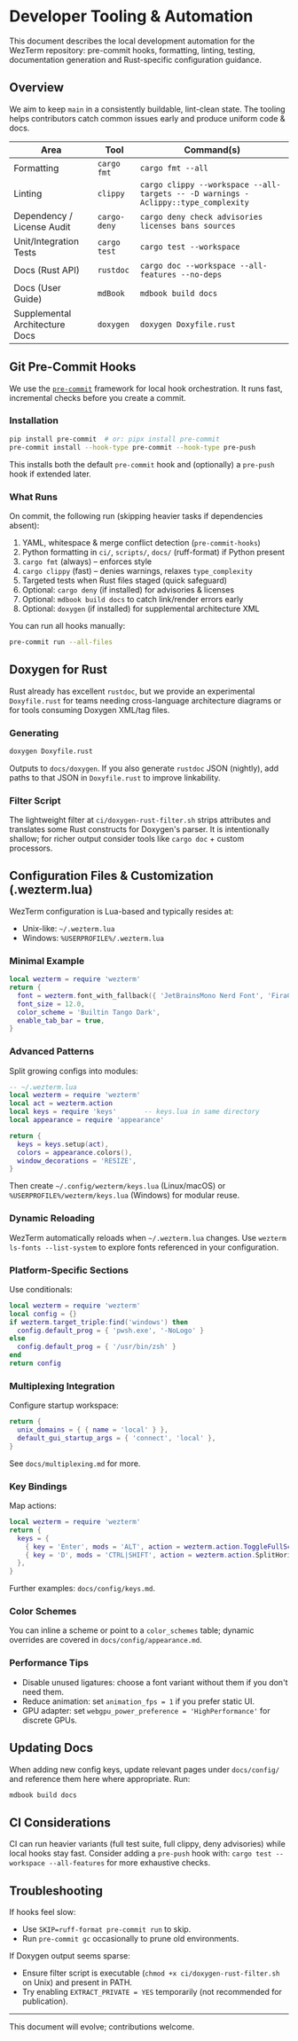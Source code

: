 # Developer Tooling & Automation

This document describes the local development automation for the WezTerm repository: pre-commit hooks, formatting, linting, testing, documentation generation and Rust-specific configuration guidance.

## Overview

We aim to keep `main` in a consistently buildable, lint-clean state. The tooling helps contributors catch common issues early and produce uniform code & docs.

| Area | Tool | Command(s) |
|------|------|------------|
| Formatting | `cargo fmt` | `cargo fmt --all` |
| Linting | `clippy` | `cargo clippy --workspace --all-targets -- -D warnings -Aclippy::type_complexity` |
| Dependency / License Audit | `cargo-deny` | `cargo deny check advisories licenses bans sources` |
| Unit/Integration Tests | `cargo test` | `cargo test --workspace` |
| Docs (Rust API) | `rustdoc` | `cargo doc --workspace --all-features --no-deps` |
| Docs (User Guide) | `mdBook` | `mdbook build docs` |
| Supplemental Architecture Docs | `doxygen` | `doxygen Doxyfile.rust` |

## Git Pre-Commit Hooks

We use the [`pre-commit`](https://pre-commit.com/) framework for local hook orchestration. It runs fast, incremental checks before you create a commit.

### Installation

```bash
pip install pre-commit  # or: pipx install pre-commit
pre-commit install --hook-type pre-commit --hook-type pre-push
```
This installs both the default `pre-commit` hook and (optionally) a `pre-push` hook if extended later.

### What Runs

On commit, the following run (skipping heavier tasks if dependencies absent):

1. YAML, whitespace & merge conflict detection (`pre-commit-hooks`)
2. Python formatting in `ci/`, `scripts/`, `docs/` (ruff-format) if Python present
3. `cargo fmt` (always) – enforces style
4. `cargo clippy` (fast) – denies warnings, relaxes `type_complexity`
5. Targeted tests when Rust files staged (quick safeguard)
6. Optional: `cargo deny` (if installed) for advisories & licenses
7. Optional: `mdbook build docs` to catch link/render errors early
8. Optional: `doxygen` (if installed) for supplemental architecture XML

You can run all hooks manually:

```bash
pre-commit run --all-files
```

## Doxygen for Rust

Rust already has excellent `rustdoc`, but we provide an experimental `Doxyfile.rust` for teams needing cross-language architecture diagrams or for tools consuming Doxygen XML/tag files.

### Generating

```bash
doxygen Doxyfile.rust
```
Outputs to `docs/doxygen`. If you also generate `rustdoc` JSON (nightly), add paths to that JSON in `Doxyfile.rust` to improve linkability.

### Filter Script

The lightweight filter at `ci/doxygen-rust-filter.sh` strips attributes and translates some Rust constructs for Doxygen's parser. It is intentionally shallow; for richer output consider tools like `cargo doc` + custom processors.

## Configuration Files & Customization (.wezterm.lua)

WezTerm configuration is Lua-based and typically resides at:

- Unix-like: `~/.wezterm.lua`
- Windows: `%USERPROFILE%/.wezterm.lua`

### Minimal Example

```lua
local wezterm = require 'wezterm'
return {
  font = wezterm.font_with_fallback({ 'JetBrainsMono Nerd Font', 'FiraCode Nerd Font' }),
  font_size = 12.0,
  color_scheme = 'Builtin Tango Dark',
  enable_tab_bar = true,
}
```


### Advanced Patterns

Split growing configs into modules:

```lua
-- ~/.wezterm.lua
local wezterm = require 'wezterm'
local act = wezterm.action
local keys = require 'keys'       -- keys.lua in same directory
local appearance = require 'appearance'

return {
  keys = keys.setup(act),
  colors = appearance.colors(),
  window_decorations = 'RESIZE',
}
```

Then create `~/.config/wezterm/keys.lua` (Linux/macOS) or `%USERPROFILE%/wezterm/keys.lua` (Windows) for modular reuse.

### Dynamic Reloading

WezTerm automatically reloads when `~/.wezterm.lua` changes. Use `wezterm ls-fonts --list-system` to explore fonts referenced in your configuration.

### Platform-Specific Sections

Use conditionals:

```lua
local wezterm = require 'wezterm'
local config = {}
if wezterm.target_triple:find('windows') then
  config.default_prog = { 'pwsh.exe', '-NoLogo' }
else
  config.default_prog = { '/usr/bin/zsh' }
end
return config
```



### Multiplexing Integration

Configure startup workspace:

```lua
return {
  unix_domains = { { name = 'local' } },
  default_gui_startup_args = { 'connect', 'local' },
}
```

See `docs/multiplexing.md` for more.

### Key Bindings

Map actions:

```lua
local wezterm = require 'wezterm'
return {
  keys = {
    { key = 'Enter', mods = 'ALT', action = wezterm.action.ToggleFullScreen },
    { key = 'D', mods = 'CTRL|SHIFT', action = wezterm.action.SplitHorizontal({ domain = 'CurrentPaneDomain' }) },
  },
}
```
Further examples: `docs/config/keys.md`.


### Color Schemes

You can inline a scheme or point to a `color_schemes` table; dynamic overrides are covered in `docs/config/appearance.md`.

### Performance Tips

- Disable unused ligatures: choose a font variant without them if you don't need them.
- Reduce animation: set `animation_fps = 1` if you prefer static UI.
- GPU adapter: set `webgpu_power_preference = 'HighPerformance'` for discrete GPUs.

## Updating Docs

When adding new config keys, update relevant pages under `docs/config/` and reference them here where appropriate. Run:

```bash
mdbook build docs
```


## CI Considerations

CI can run heavier variants (full test suite, full clippy, deny advisories) while local hooks stay fast. Consider adding a `pre-push` hook with: `cargo test --workspace --all-features` for more exhaustive checks.

## Troubleshooting

If hooks feel slow:

- Use `SKIP=ruff-format pre-commit run` to skip.
- Run `pre-commit gc` occasionally to prune old environments.

If Doxygen output seems sparse:

- Ensure filter script is executable (`chmod +x ci/doxygen-rust-filter.sh` on Unix) and present in PATH.
- Try enabling `EXTRACT_PRIVATE = YES` temporarily (not recommended for publication).

---
This document will evolve; contributions welcome.
